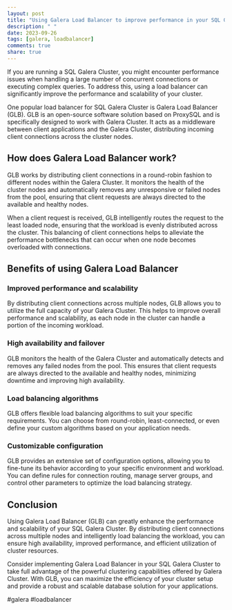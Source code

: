 ```yaml
---
layout: post
title: "Using Galera Load Balancer to improve performance in your SQL Galera Cluster"
description: " "
date: 2023-09-26
tags: [galera, loadbalancer]
comments: true
share: true
---
```


If you are running a SQL Galera Cluster, you might encounter performance issues when handling a large number of concurrent connections or executing complex queries. To address this, using a load balancer can significantly improve the performance and scalability of your cluster.

One popular load balancer for SQL Galera Cluster is Galera Load Balancer (GLB). GLB is an open-source software solution based on ProxySQL and is specifically designed to work with Galera Cluster. It acts as a middleware between client applications and the Galera Cluster, distributing incoming client connections across the cluster nodes.

## How does Galera Load Balancer work?

GLB works by distributing client connections in a round-robin fashion to different nodes within the Galera Cluster. It monitors the health of the cluster nodes and automatically removes any unresponsive or failed nodes from the pool, ensuring that client requests are always directed to the available and healthy nodes.

When a client request is received, GLB intelligently routes the request to the least loaded node, ensuring that the workload is evenly distributed across the cluster. This balancing of client connections helps to alleviate the performance bottlenecks that can occur when one node becomes overloaded with connections.

## Benefits of using Galera Load Balancer

### Improved performance and scalability

By distributing client connections across multiple nodes, GLB allows you to utilize the full capacity of your Galera Cluster. This helps to improve overall performance and scalability, as each node in the cluster can handle a portion of the incoming workload.

### High availability and failover

GLB monitors the health of the Galera Cluster and automatically detects and removes any failed nodes from the pool. This ensures that client requests are always directed to the available and healthy nodes, minimizing downtime and improving high availability.

### Load balancing algorithms

GLB offers flexible load balancing algorithms to suit your specific requirements. You can choose from round-robin, least-connected, or even define your custom algorithms based on your application needs.

### Customizable configuration

GLB provides an extensive set of configuration options, allowing you to fine-tune its behavior according to your specific environment and workload. You can define rules for connection routing, manage server groups, and control other parameters to optimize the load balancing strategy.

## Conclusion

Using Galera Load Balancer (GLB) can greatly enhance the performance and scalability of your SQL Galera Cluster. By distributing client connections across multiple nodes and intelligently load balancing the workload, you can ensure high availability, improved performance, and efficient utilization of cluster resources.

Consider implementing Galera Load Balancer in your SQL Galera Cluster to take full advantage of the powerful clustering capabilities offered by Galera Cluster. With GLB, you can maximize the efficiency of your cluster setup and provide a robust and scalable database solution for your applications.

#galera #loadbalancer